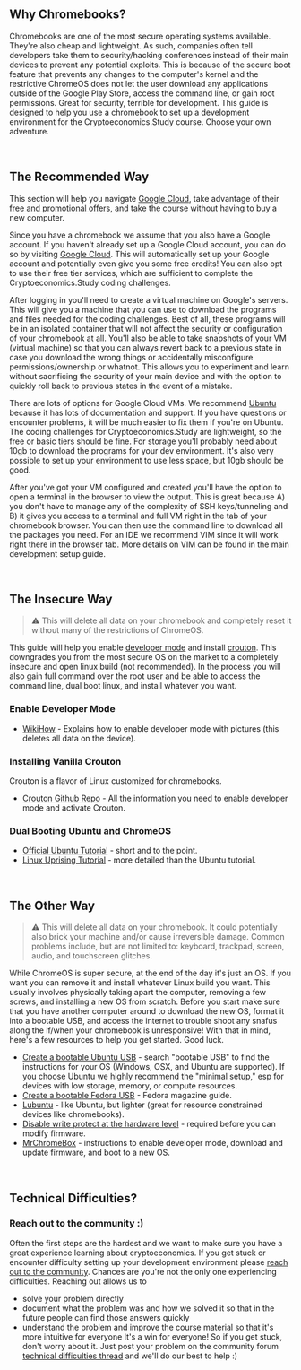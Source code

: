 <br />

## Why Chromebooks?

Chromebooks are one of the most secure operating systems available. They're also cheap and lightweight. As such, companies often tell developers take them to security/hacking conferences instead of their main devices to prevent any potential exploits. This is because of the secure boot feature that prevents any changes to the computer's kernel and the restrictive ChromeOS does not let the user download any applications outside of the Google Play Store, access the command line, or gain root permissions. Great for security, terrible for development. This guide is designed to help you use a chromebook to set up a development environment for the Cryptoeconomics.Study course. Choose your own adventure.

<br />

## The Recommended Way

This section will help you navigate [Google Cloud](https://cloud.google.com/), take advantage of their [free and promotional offers](https://cloud.google.com/free/), and take the course without having to buy a new computer.

Since you have a chromebook we assume that you also have a Google account. If you haven't already set up a Google Cloud account, you can do so by visiting [Google Cloud](https://cloud.google.com). This will automatically set up your Google account and potentially even give you some free credits! You can also opt to use their free tier services, which are sufficient to complete the Cryptoeconomics.Study coding challenges.

After logging in you'll need to create a virtual machine on Google's servers. This will give you a machine that you can use to download the programs and files needed for the coding challenges. Best of all, these programs will be in an isolated container that will not affect the security or configuration of your chromebook at all. You'll also be able to take snapshots of your VM (virtual machine) so that you can always revert back to a previous state in case you download the wrong things or accidentally misconfigure permissions/ownership or whatnot. This allows you to experiment and learn without sacrificing the security of your main device and with the option to quickly roll back to previous states in the event of a mistake.

There are lots of options for Google Cloud VMs. We recommend [Ubuntu](https://www.ubuntu.com/) because it has lots of documentation and support. If you have questions or encounter problems, it will be much easier to fix them if you're on Ubuntu. The coding challenges for Cryptoeconomics.Study are lightweight, so the free or basic tiers should be fine. For storage you'll probably need about 10gb to download the programs for your dev environment. It's also very possible to set up your environment to use less space, but 10gb should be good.

After you've got your VM configured and created you'll have the option to open a terminal in the browser to view the output. This is great because A) you don't have to manage any of the complexity of SSH keys/tunneling and B) it gives you access to a terminal and full VM right in the tab of your chromebook browser. You can then use the command line to download all the packages you need. For an IDE we recommend VIM since it will work right there in the browser tab. More details on VIM can be found in the main development setup guide.

<br />

## The Insecure Way

> ⚠️ This will delete all data on your chromebook and completely reset it without many of the restrictions of ChromeOS.

This guide will help you enable [developer mode]() and install [crouton](). This downgrades you from the most secure OS on the market to a completely insecure and open linux build (not recommended). In the process you will also gain full command over the root user and be able to access the command line, dual boot linux, and install whatever you want.

### Enable Developer Mode
- [WikiHow](https://www.wikihow.com/Enable-Developer-Mode-on-a-Chromebook) - Explains how to enable developer mode with pictures (this deletes all data on the device).

### Installing Vanilla Crouton

Crouton is a flavor of Linux customized for chromebooks.
- [Crouton Github Repo](https://github.com/dnschneid/crouton) - All the information you need to enable developer mode and activate Crouton.

### Dual Booting Ubuntu and ChromeOS
- [Official Ubuntu Tutorial](https://tutorials.ubuntu.com/tutorial/install-ubuntu-on-chromebook#0) - short and to the point.
- [Linux Uprising Tutorial](https://www.linuxuprising.com/2018/12/how-to-install-ubuntu-linux-on-any.html) - more detailed than the Ubuntu tutorial.

<br />

## The Other Way

> ⚠️ This will delete all data on your chromebook. It could potentially also brick your machine and/or cause irreversible damage. Common problems include, but are not limited to: keyboard, trackpad, screen, audio, and touchscreen glitches.

While ChromeOS is super secure, at the end of the day it's just an OS. If you want you can remove it and install whatever Linux build you want. This usually involves physically taking apart the computer, removing a few screws, and installing a new OS from scratch. Before you start make sure that you have another computer around to download the new OS, format it into a bootable USB, and access the internet to trouble shoot any snafus along the if/when your chromebook is unresponsive! With that in mind, here's a few resources to help you get started. Good luck.
- [Create a bootable Ubuntu USB](https://tutorials.ubuntu.com/) - search "bootable USB" to find the instructions for your OS (Windows, OSX, and Ubuntu are supported). If you choose Ubuntu we highly recommend the "minimal setup," esp for devices with low storage, memory, or compute resources.
- [Create a bootable Fedora USB](https://fedoramagazine.org/make-fedora-usb-stick/) - Fedora magazine guide.
- [Lubuntu](https://lubuntu.net/) - like Ubuntu, but lighter (great for resource constrained devices like chromebooks).
- [Disable write protect at the hardware level](https://www.reddit.com/r/chromeos/search/?q=disable%20write%20protect&restrict_sr=1) - required before you can modify firmware.
- [MrChromeBox](https://mrchromebox.tech/) - instructions to enable developer mode, download and update firmware, and boot to a new OS.

<br />

## Technical Difficulties?

### Reach out to the community :)

Often the first steps are the hardest and we want to make sure you have a great experience learning about cryptoeconomics. If you get stuck or encounter difficulty setting up your development environment please [reach out to the community](https://forum.cryptoeconomics.study/t/technical-difficulties-thread/512). Chances are you're not the only one experiencing difficulties. Reaching out allows us to
- solve your problem directly
- document what the problem was and how we solved it so that in the future people can find those answers quickly
- understand the problem and improve the course material so that it's more intuitive for everyone
It's a win for everyone! So if you get stuck, don't worry about it. Just post your problem on the community forum [technical difficulties thread](https://forum.cryptoeconomics.study/t/technical-difficulties-thread/512) and we'll do our best to help :)

<br />
